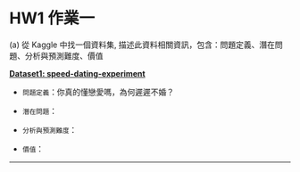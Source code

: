 # HW1 作業一
(a) 從 Kaggle 中找一個資料集, 描述此資料相關資訊，包含：問題定義、潛在問題、分析與預測難度、價值

**[Dataset1:  speed-dating-experiment](https://www.kaggle.com/annavictoria/speed-dating-experiment/kernels)**

* `問題定義`：你真的懂戀愛嗎，為何遲遲不婚？

* `潛在問題`：

* `分析與預測難度`：

* `價值`：

***
